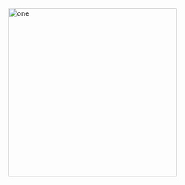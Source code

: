 <img width="344" alt="one" src="https://user-images.githubusercontent.com/49156359/142471581-2c208df6-6685-4859-bfc7-4bd04dd353a5.png">

